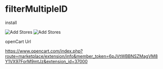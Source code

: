 # filterMultipleID



install

<img src="https://image.opencart.com/original/5cf52311e9684.jpg" alt="Add Stores" >
<img src="https://image.opencart.com/original/5cf522be5f8c6.jpg" alt="Add Stores" >

openCart Url

https://www.opencart.com/index.php?route=marketplace/extension/info&member_token=6pJVtWBBNSZMagVM8Y1VX97ForM9mtJz&extension_id=37000

